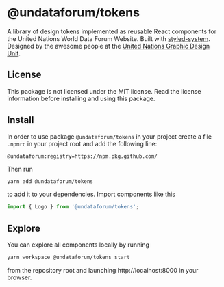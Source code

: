 # @undataforum/tokens

A library of design tokens implemented as reusable React components for the United Nations World Data Forum Website. Built with [styled-system](https://github.com/jxnblk/styled-system). Designed by the awesome people at the [United Nations Graphic Design Unit](https://www.behance.net/unitednations).

## License

This package is not licensed under the MIT license. Read the license information before installing and using this package.

## Install

In order to use package `@undataforum/tokens` in your project create a file `.npmrc` in your project root and add the following line:

```
@undataforum:registry=https://npm.pkg.github.com/
```

Then run

```bash
yarn add @undataforum/tokens
```

to add it to your dependencies. Import components like this

```jsx
import { Logo } from '@undataforum/tokens';
```

## Explore

You can explore all components locally by running

```bash
yarn workspace @undataforum/tokens start
```

from the repository root and launching http://localhost:8000 in your browser.
